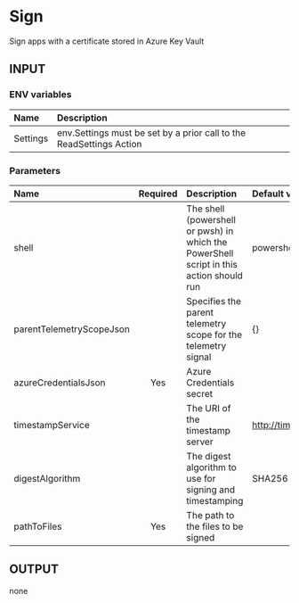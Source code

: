 # Sign
Sign apps with a certificate stored in Azure Key Vault

## INPUT

### ENV variables
| Name     | Description                                                         |
| :------- | :------------------------------------------------------------------ |
| Settings | env.Settings must be set by a prior call to the ReadSettings Action |

### Parameters
| Name                     | Required | Description                                                                             | Default value                 |
| :----------------------- | :------: | :-------------------------------------------------------------------------------------- | :---------------------------- |
| shell                    |          | The shell (powershell or pwsh) in which the PowerShell script in this action should run | powershell                    |
| parentTelemetryScopeJson |          | Specifies the parent telemetry scope for the telemetry signal                           | {}                            |
| azureCredentialsJson     |   Yes    | Azure Credentials secret                                                                |                               |
| timestampService         |          | The URI of the timestamp server                                                         | http://timestamp.digicert.com |
| digestAlgorithm          |          | The digest algorithm to use for signing and timestamping                                | SHA256                        |
| pathToFiles              |   Yes    | The path to the files to be signed                                                      |

## OUTPUT
none
